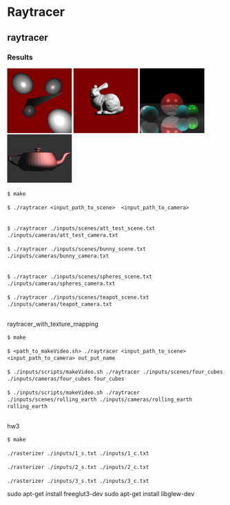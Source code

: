 # Raytracer



## raytracer

### Results


<p float="left">
  <img src="./raytracer/output/att_test.png" width="150" />
  <img src="./raytracer/output/bunny.png" width="150" /> 
  <img src="./raytracer/output/spheres.png" width="150" />
  <img src="./raytracer/output/teapot.png" width="150" />
</p>



```
$ make 

$ ./raytracer <input_path_to_scene>  <input_path_to_camera> 


$ ./raytracer ./inputs/scenes/att_test_scene.txt ./inputs/cameras/att_test_camera.txt

$ ./raytracer ./inputs/scenes/bunny_scene.txt ./inputs/cameras/bunny_camera.txt 


$ ./raytracer ./inputs/scenes/spheres_scene.txt ./inputs/cameras/spheres_camera.txt

$ ./raytracer ./inputs/scenes/teapot_scene.txt ./inputs/cameras/teapot_camera.txt 


```


raytracer_with_texture_mapping

```
$ make 

$ <path_to_makeVideo.sh> ./raytracer <input_path_to_scene>  <input_path_to_camera> out_put_name

$ ./inputs/scripts/makeVideo.sh ./raytracer ./inputs/scenes/four_cubes ./inputs/cameras/four_cubes four_cubes

$ ./inputs/scripts/makeVideo.sh ./raytracer ./inputs/scenes/rolling_earth ./inputs/cameras/rolling_earth rolling_earth


```


hw3

```
$ make 

./rasterizer ./inputs/1_s.txt ./inputs/1_c.txt

./rasterizer ./inputs/2_s.txt ./inputs/2_c.txt

./rasterizer ./inputs/3_s.txt ./inputs/3_c.txt

```



sudo apt-get install freeglut3-dev
sudo apt-get install libglew-dev




